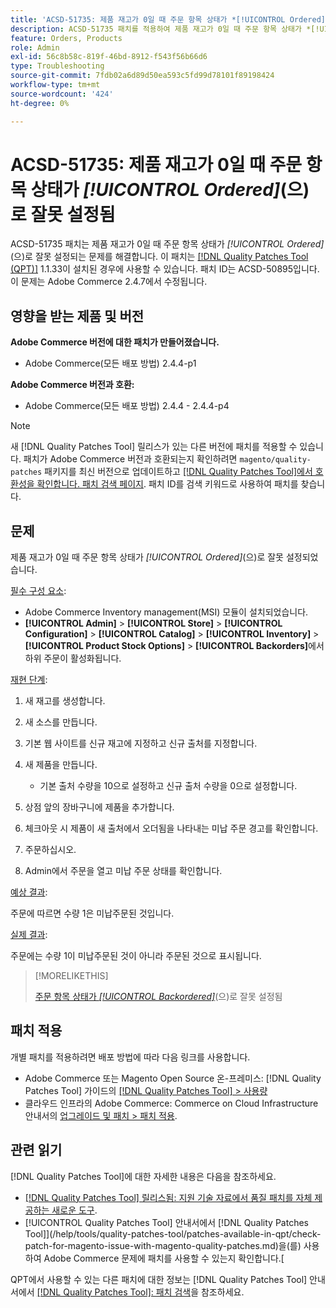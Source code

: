 ```yaml
---
title: 'ACSD-51735: 제품 재고가 0일 때 주문 항목 상태가 *[!UICONTROL Ordered]*(으)로 잘못 설정됨'
description: ACSD-51735 패치를 적용하여 제품 재고가 0일 때 주문 항목 상태가 *[!UICONTROL Ordered]*(으)로 잘못 설정되는 Adobe Commerce 문제를 해결합니다.
feature: Orders, Products
role: Admin
exl-id: 56c8b58c-819f-46bd-8912-f543f56b66d6
type: Troubleshooting
source-git-commit: 7fdb02a6d89d50ea593c5fd99d78101f89198424
workflow-type: tm+mt
source-wordcount: '424'
ht-degree: 0%

---
```


# ACSD-51735: 제품 재고가 0일 때 주문 항목 상태가 *[!UICONTROL Ordered]*(으)로 잘못 설정됨

ACSD-51735 패치는 제품 재고가 0일 때 주문 항목 상태가 *[!UICONTROL Ordered]*(으)로 잘못 설정되는 문제를 해결합니다. 이 패치는 [[!DNL Quality Patches Tool (QPT)]](https://experienceleague.adobe.com/en/docs/commerce-operations/tools/quality-patches-tool/quality-patches-tool-to-self-serve-quality-patches) 1.1.33이 설치된 경우에 사용할 수 있습니다. 패치 ID는 ACSD-50895입니다. 이 문제는 Adobe Commerce 2.4.7에서 수정됩니다.

## 영향을 받는 제품 및 버전

**Adobe Commerce 버전에 대한 패치가 만들어졌습니다.**

* Adobe Commerce(모든 배포 방법) 2.4.4-p1

**Adobe Commerce 버전과 호환:**

* Adobe Commerce(모든 배포 방법) 2.4.4 - 2.4.4-p4

>[!NOTE]
>
>새 [!DNL Quality Patches Tool] 릴리스가 있는 다른 버전에 패치를 적용할 수 있습니다. 패치가 Adobe Commerce 버전과 호환되는지 확인하려면 `magento/quality-patches` 패키지를 최신 버전으로 업데이트하고 [[!DNL Quality Patches Tool]에서 호환성을 확인합니다. 패치 검색 페이지](https://experienceleague.adobe.com/tools/commerce-quality-patches/index.html). 패치 ID를 검색 키워드로 사용하여 패치를 찾습니다.

## 문제

제품 재고가 0일 때 주문 항목 상태가 *[!UICONTROL Ordered]*(으)로 잘못 설정되었습니다.

<u>필수 구성 요소</u>:

* Adobe Commerce Inventory management(MSI) 모듈이 설치되었습니다.
* **[!UICONTROL Admin]** > **[!UICONTROL Store]** > **[!UICONTROL Configuration]** > **[!UICONTROL Catalog]** > **[!UICONTROL Inventory]** > **[!UICONTROL Product Stock Options]** > **[!UICONTROL Backorders]**&#x200B;에서 하위 주문이 활성화됩니다.

<u>재현 단계</u>:

1. 새 재고를 생성합니다.
1. 새 소스를 만듭니다.
1. 기본 웹 사이트를 신규 재고에 지정하고 신규 출처를 지정합니다.
1. 새 제품을 만듭니다.

   * 기본 출처 수량을 10으로 설정하고 신규 출처 수량을 0으로 설정합니다.

1. 상점 앞의 장바구니에 제품을 추가합니다.
1. 체크아웃 시 제품이 새 출처에서 오더됨을 나타내는 미납 주문 경고를 확인합니다.
1. 주문하십시오.
1. Admin에서 주문을 열고 미납 주문 상태를 확인합니다.

<u>예상 결과</u>:

주문에 따르면 수량 1은 미납주문된 것입니다.

<u>실제 결과</u>:

주문에는 수량 1이 미납주문된 것이 아니라 주문된 것으로 표시됩니다.

>[!MORELIKETHIS]
>
>[주문 항목 상태가 *[!UICONTROL Backordered]*](/help/tools/quality-patches-tool/patches-available-in-qpt/v1-1-33/acsd-51408-order-item-status-is-set-to-backordered.md)(으)로 잘못 설정됨

## 패치 적용

개별 패치를 적용하려면 배포 방법에 따라 다음 링크를 사용합니다.

* Adobe Commerce 또는 Magento Open Source 온-프레미스: [!DNL Quality Patches Tool] 가이드의 [[!DNL Quality Patches Tool] > 사용량](/help/tools/quality-patches-tool/usage.md)
* 클라우드 인프라의 Adobe Commerce: Commerce on Cloud Infrastructure 안내서의 [업그레이드 및 패치 > 패치 적용](https://experienceleague.adobe.com/docs/commerce-cloud-service/user-guide/develop/upgrade/apply-patches.html).

## 관련 읽기

[!DNL Quality Patches Tool]에 대한 자세한 내용은 다음을 참조하세요.

* [[!DNL Quality Patches Tool] 릴리스됨: 지원 기술 자료에서 품질 패치를 자체 제공하는 새로운 도구](https://experienceleague.adobe.com/en/docs/commerce-operations/tools/quality-patches-tool/quality-patches-tool-to-self-serve-quality-patches).
* [!UICONTROL Quality Patches Tool] 안내서에서  [!DNL Quality Patches Tool]](/help/tools/quality-patches-tool/patches-available-in-qpt/check-patch-for-magento-issue-with-magento-quality-patches.md)을(를) 사용하여 Adobe Commerce 문제에 패치를 사용할 수 있는지 확인합니다.[


QPT에서 사용할 수 있는 다른 패치에 대한 정보는 [!DNL Quality Patches Tool] 안내서에서 [[!DNL Quality Patches Tool]: 패치 검색](https://experienceleague.adobe.com/tools/commerce-quality-patches/index.html)을 참조하세요.
